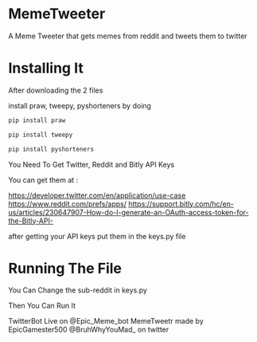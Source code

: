 # MemeTweeter
A Meme Tweeter that gets memes from reddit and tweets them to twitter

# Installing It 
After downloading the 2 files

 install praw, tweepy, pyshorteners by doing

```bash
pip install praw
```

```bash
pip install tweepy
```

```bash
pip install pyshorteners
```


You Need To Get Twitter, Reddit and Bitly API Keys

You can get them at :

https://developer.twitter.com/en/application/use-case
https://www.reddit.com/prefs/apps/
https://support.bitly.com/hc/en-us/articles/230647907-How-do-I-generate-an-OAuth-access-token-for-the-Bitly-API-

after getting your API keys put them in the keys.py file

# Running The File
You Can Change the sub-reddit in keys.py

Then You Can Run It

TwitterBot Live on @Epic_Meme_bot
MemeTweetr made by EpicGamester500
@BruhWhyYouMad_ on twitter
